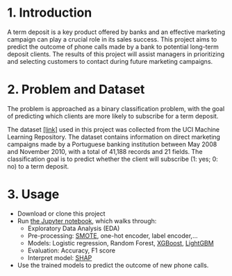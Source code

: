 
# 1.  Introduction

A term deposit is a key product offered by banks and an effective marketing campaign can play a crucial role in its sales success.
This project aims to predict the outcome of phone calls made by a bank to potential long-term deposit clients. The results of this project will assist managers in prioritizing and selecting customers to contact during future marketing campaigns.

# 2.  Problem and Dataset

The problem is approached as a binary classification problem, with the goal of predicting which clients are more likely to subscribe for a term deposit.

The dataset [[link]](https://archive.ics.uci.edu/ml/datasets/bank+marketing#) used in this project was collected from the UCI Machine Learning Repository. The dataset contains information on direct marketing campaigns made by a Portuguese banking institution between May 2008 and November 2010, with a total of 41,188 records and 21 fields. The classification goal is to predict whether the client will subscribe (1: yes;  0: no) to a term deposit.


# 3. Usage

- Download or clone this project
- Run [the Jupyter notebook](https://nbviewer.org/github/khanhvynguyen/Term_Deposit_Prediction_ML/blob/main/term_deposit_prediction.ipynb), which walks through:
  + Exploratory Data Analysis (EDA)
  + Pre-processing: [SMOTE](https://imbalanced-learn.org/stable/references/generated/imblearn.over_sampling.SMOTE.html), one-hot encoder, label encoder,...
  + Models: Logistic regression, Random Forest, [XGBoost](https://xgboost.readthedocs.io/en/stable/), [LightGBM](https://lightgbm.readthedocs.io/en/latest/Parameters.html)
  + Evaluation: Accuracy, F1 score
  + Interpret model: [SHAP](https://github.com/slundberg/shap)
- Use the trained models to predict the outcome of new phone calls.
